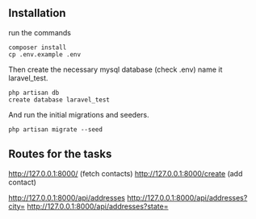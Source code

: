 
## Installation

run the commands

```
composer install
cp .env.example .env
```

Then create the necessary mysql database (check .env) name it laravel_test.

```
php artisan db
create database laravel_test
```

And run the initial migrations and seeders.

```
php artisan migrate --seed
```

## Routes for the tasks

http://127.0.0.1:8000/ (fetch contacts)
http://127.0.0.1:8000/create (add contact)

http://127.0.0.1:8000/api/addresses
http://127.0.0.1:8000/api/addresses?city=
http://127.0.0.1:8000/api/addresses?state=